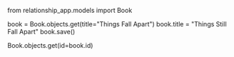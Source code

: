 from relationship_app.models import Book

book = Book.objects.get(title="Things Fall Apart")
book.title = "Things Still Fall Apart"
book.save()

Book.objects.get(id=book.id)

